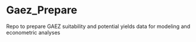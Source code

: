 # Gaez_Prepare
Repo to prepare GAEZ suitability and potential yields data for modeling and econometric analyses
